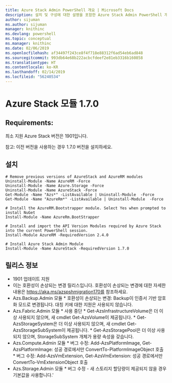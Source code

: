 ```yaml
---
title: Azure Stack Admin PowerShell 개요 | Microsoft Docs
description: 설치 및 구성에 대한 설명을 포함한 Azure Stack Admin PowerShell 개요입니다.
author: sijuman
ms.author: sijuman
manager: knithinc
ms.devlang: powershell
ms.topic: conceptual
ms.manager: knithinc
ms.date: 02/06/2019
ms.openlocfilehash: af34497f243ce8f4f718e88312f6ad54eb6ad848
ms.sourcegitcommit: 993db64e68b222acbcfdeef2e81eb3316b160858
ms.translationtype: HT
ms.contentlocale: ko-KR
ms.lasthandoff: 02/14/2019
ms.locfileid: "56240534"
---
```

# <a name="azure-stack-module-170"></a>Azure Stack 모듈 1.7.0

## <a name="requirements"></a>Requirements:
최소 지원 Azure Stack 버전은 1901입니다.

참고: 이전 버전을 사용하는 경우 1.7.0 버전을 설치하세요.

## <a name="install"></a>설치
```
# Remove previous versions of AzureStack and AzureRM modules
Uninstall-Module -Name AzureRM -Force
Uninstall-Module -Name Azure.Storage -Force
Uninstall-Module -Name AzureStack -Force
Get-Module -Name "Azs*" -ListAvailable | Uninstall-Module  -Force 
Get-Module -Name "AzureRm*" -ListAvailable | Uninstall-Module  -Force

# Install the AzureRM.Bootstrapper module. Select Yes when prompted to install NuGet
Install-Module -Name AzureRm.BootStrapper

# Install and import the API Version Modules required by Azure Stack into the current PowerShell session.
Install-Module AzureRM -RequiredVersion 2.4.0

# Install Azure Stack Admin Module
Install-Module -Name AzureStack -RequiredVersion 1.7.0
```
## <a name="release-notes"></a>릴리스 정보
* 1901 업데이트 지원
* 이는 호환성이 손상되는 변경 릴리스입니다. 호환성이 손상되는 변경에 대한 자세한 내용은 https://aka.ms/azspshmigration170를 참조하세요.
* Azs.Backup.Admin 모듈 * 호환성이 손상되는 변경: Backup이 인증서 기반 암호화 모드로 변경됩니다. 대칭 키에 대한 지원은 사용되지 않습니다.
* Azs.Fabric.Admin 모듈 * 사용 중단 * Get-AzsInfrastructureVolume은 더 이상 사용되지 않으며, 새 cmdlet Get-AzsVolume이 제공됩니다. * Get-AzsStorageSystem은 더 이상 사용되지 않으며, 새 cmdlet Get-AzsStorageSubSystem이 제공됩니다. * Get-AzsStoragePool은 더 이상 사용되지 않으며, StorageSubSystem 개체가 용량 속성을 갖습니다.
* Azs.Compute.Admin 모듈           * 버그 수정: Add-AzsPlatformImage, Get-AzsPlatformImage: 성공 경로에서만 ConvertTo-PlatformImageObject 호출           * 버그 수정: Add-AzsVmExtension, Get-AzsVmExtension: 성공 경로에서만 ConvertTo-VmExtensionObject 호출
* Azs.Storage.Admin 모듈 * 버그 수정 - 새 스토리지 할당량이 제공되지 않을 경우 기본값을 사용합니다.'

